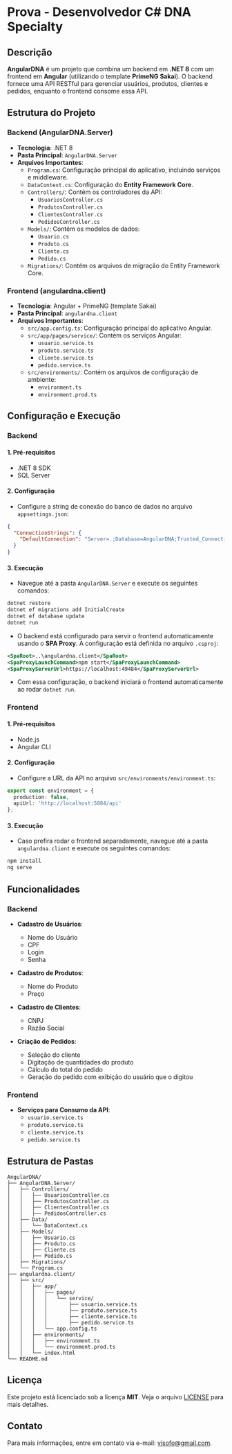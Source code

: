 ﻿# Prova - Desenvolvedor C# DNA Specialty

## Descrição

**AngularDNA** é um projeto que combina um backend em **.NET 8** com um frontend em **Angular** (utilizando o template **PrimeNG Sakai**). O backend fornece uma API RESTful para gerenciar usuários, produtos, clientes e pedidos, enquanto o frontend consome essa API.

## Estrutura do Projeto

### Backend (**AngularDNA.Server**)

- **Tecnologia**: .NET 8
- **Pasta Principal**: `AngularDNA.Server`
- **Arquivos Importantes**:
  - `Program.cs`: Configuração principal do aplicativo, incluindo serviços e middleware.
  - `DataContext.cs`: Configuração do **Entity Framework Core**.
  - `Controllers/`: Contém os controladores da API:
    - `UsuariosController.cs`
    - `ProdutosController.cs`
    - `ClientesController.cs`
    - `PedidosController.cs`
  - `Models/`: Contém os modelos de dados:
    - `Usuario.cs`
    - `Produto.cs`
    - `Cliente.cs`
    - `Pedido.cs`
  - `Migrations/`: Contém os arquivos de migração do Entity Framework Core.

### Frontend (**angulardna.client**)

- **Tecnologia**: Angular + PrimeNG (template Sakai)
- **Pasta Principal**: `angulardna.client`
- **Arquivos Importantes**:
  - `src/app.config.ts`: Configuração principal do aplicativo Angular.
  - `src/app/pages/service/`: Contém os serviços Angular:
    - `usuario.service.ts`
    - `produto.service.ts`
    - `cliente.service.ts`
    - `pedido.service.ts`
  - `src/environments/`: Contém os arquivos de configuração de ambiente:
    - `environment.ts`
    - `environment.prod.ts`

## Configuração e Execução

### Backend

#### 1. **Pré-requisitos**

- .NET 8 SDK
- SQL Server

#### 2. **Configuração**

- Configure a string de conexão do banco de dados no arquivo `appsettings.json`:

```json
{
  "ConnectionStrings": {
    "DefaultConnection": "Server=.;Database=AngularDNA;Trusted_Connection=True;"
  }
}
```

#### 3. **Execução**

- Navegue até a pasta `AngularDNA.Server` e execute os seguintes comandos:

```sh
dotnet restore
dotnet ef migrations add InitialCreate
dotnet ef database update
dotnet run
```

- O backend está configurado para servir o frontend automaticamente usando o **SPA Proxy**. A configuração está definida no arquivo `.csproj`:

```xml
<SpaRoot>..\angulardna.client</SpaRoot>
<SpaProxyLaunchCommand>npm start</SpaProxyLaunchCommand>
<SpaProxyServerUrl>https://localhost:49484</SpaProxyServerUrl>
```

- Com essa configuração, o backend iniciará o frontend automaticamente ao rodar `dotnet run`.

### Frontend

#### 1. **Pré-requisitos**

- Node.js
- Angular CLI

#### 2. **Configuração**

- Configure a URL da API no arquivo `src/environments/environment.ts`:

```typescript
export const environment = {
  production: false,
  apiUrl: 'http://localhost:5084/api'
};
```

#### 3. **Execução**

- Caso prefira rodar o frontend separadamente, navegue até a pasta `angulardna.client` e execute os seguintes comandos:

```sh
npm install
ng serve
```

## Funcionalidades

### Backend

- **Cadastro de Usuários**:

  - Nome do Usuário
  - CPF
  - Login
  - Senha

- **Cadastro de Produtos**:

  - Nome do Produto
  - Preço

- **Cadastro de Clientes**:

  - CNPJ
  - Razão Social

- **Criação de Pedidos**:

  - Seleção do cliente
  - Digitação de quantidades do produto
  - Cálculo do total do pedido
  - Geração do pedido com exibição do usuário que o digitou

### Frontend

- **Serviços para Consumo da API**:
  - `usuario.service.ts`
  - `produto.service.ts`
  - `cliente.service.ts`
  - `pedido.service.ts`

## Estrutura de Pastas

```
AngularDNA/
├── AngularDNA.Server/
│   ├── Controllers/
│   │   ├── UsuariosController.cs
│   │   ├── ProdutosController.cs
│   │   ├── ClientesController.cs
│   │   ├── PedidosController.cs
│   ├── Data/
│   │   └── DataContext.cs
│   ├── Models/
│   │   ├── Usuario.cs
│   │   ├── Produto.cs
│   │   ├── Cliente.cs
│   │   ├── Pedido.cs
│   ├── Migrations/
│   └── Program.cs
├── angulardna.client/
│   ├── src/
│   │   ├── app/
│   │   │   ├── pages/
│   │   │   │   └── service/
│   │   │   │       ├── usuario.service.ts
│   │   │   │       ├── produto.service.ts
│   │   │   │       ├── cliente.service.ts
│   │   │   │       ├── pedido.service.ts
│   │   │   └── app.config.ts
│   │   ├── environments/
│   │   │   ├── environment.ts
│   │   │   └── environment.prod.ts
│   │   └── index.html
└── README.md
```

## Licença

Este projeto está licenciado sob a licença **MIT**. Veja o arquivo [LICENSE](LICENSE) para mais detalhes.

## Contato

Para mais informações, entre em contato via e-mail: [visofo@gmail.com](mailto\:visofo@gmail.com).

